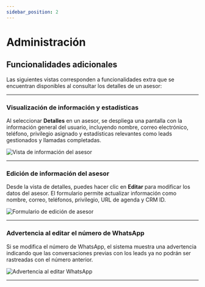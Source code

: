 ```yaml
---
sidebar_position: 2
---
```


# Administración

## Funcionalidades adicionales

Las siguientes vistas corresponden a funcionalidades extra que se encuentran disponibles al consultar los detalles de un asesor:

---

### Visualización de información y estadísticas

Al seleccionar **Detalles** en un asesor, se despliega una pantalla con la información general del usuario, incluyendo nombre, correo electrónico, teléfono, privilegio asignado y estadísticas relevantes como leads gestionados y llamadas completadas.

![Vista de información del asesor](https://xperience-docs-prod.s3.us-east-2.amazonaws.com/Manuales_devs/documentation/view-asesores-detalles.png)

---

### Edición de información del asesor

Desde la vista de detalles, puedes hacer clic en **Editar** para modificar los datos del asesor. El formulario permite actualizar información como nombre, correo, teléfonos, privilegio, URL de agenda y CRM ID.

![Formulario de edición de asesor](https://xperience-docs-prod.s3.us-east-2.amazonaws.com/Manuales_devs/documentation/vew-asesores-formulario.png)

---

### Advertencia al editar el número de WhatsApp

Si se modifica el número de WhatsApp, el sistema muestra una advertencia indicando que las conversaciones previas con los leads ya no podrán ser rastreadas con el número anterior.

![Advertencia al editar WhatsApp](https://xperience-docs-prod.s3.us-east-2.amazonaws.com/Manuales_devs/documentation/view-asesores-detalles-warning.png)

---